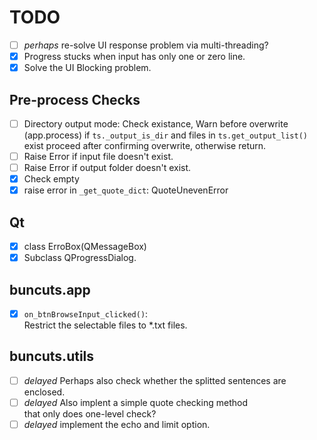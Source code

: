 TODO
====

- [ ] _perhaps_ re-solve UI response problem via multi-threading?
- [x] Progress stucks when input has only one or zero line.
- [x] Solve the UI Blocking problem.

## Pre-process Checks
- [ ] Directory output mode: Check existance, Warn before overwrite  
      (app.process) if `ts._output_is_dir`
      and files in `ts.get_output_list()` exist
      proceed after confirming overwrite, otherwise return.
- [ ] Raise Error if input file doesn't exist.
- [ ] Raise Error if output folder doesn't exist.
- [x] Check empty
- [x] raise error in `_get_quote_dict`: QuoteUnevenError

## Qt

- [x] class ErroBox(QMessageBox)
- [x] Subclass QProgressDialog.

## buncuts.app

- [x] `on_btnBrowseInput_clicked()`:  
      Restrict the selectable files to *.txt files.

## buncuts.utils

- [ ] _delayed_ Perhaps also check whether the splitted sentences are enclosed.
- [ ] _delayed_ Also implent a simple quote checking method  
      that only does one-level check?
- [ ] _delayed_ implement the echo and limit option.
